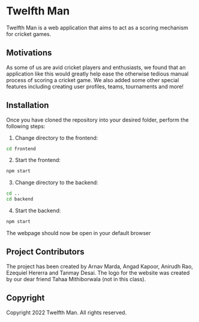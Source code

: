 # Twelfth Man

Twelfth Man is a web application that aims to act as a scoring mechanism for cricket games.

## Motivations

As some of us are avid cricket players and enthusiasts, we found that an application like this would greatly help ease the otherwise tedious manual process of scoring a cricket game. We also added some other special features including creating user profiles, teams, tournaments and more!

## Installation

Once you have cloned the repository into your desired folder, perform the following steps:

1. Change directory to the frontend:

```bash
cd frontend
```

2. Start the frontend:

```bash
npm start
```

3. Change directory to the backend:

```bash
cd ..
cd backend
```

4. Start the backend:

```bash
npm start
```

The webpage should now be open in your default browser

## Project Contributors

The project has been created by Arnav Marda, Angad Kapoor, Anirudh Rao, Ezequiel Hererra and Tanmay Desai. The logo for the website was created by our dear friend Tahaa Mithiborwala (not in this class).

## Copyright

Copyright 2022 Twelfth Man. All rights reserved.

